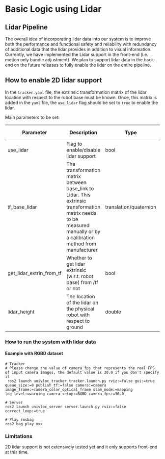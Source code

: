 # Basic Logic using Lidar

## Lidar Pipeline

The overall idea of incorporating lidar data into our system is to improve both the performance and functional safety and reliability with redundancy of additional data that the lidar provides in addition to visual information. Currently, we have implemented the Lidar support in the front-end (i.e. motion only bundle adjustment).  We plan to support lidar data in the back-end on the future releases to fully enable the lidar on the entire pipeline.

## How to enable 2D lidar support

In the `tracker.yaml` file, the extrinsic transformation matrix of the lidar location with respect to the robot base must be known.  Once, this matrix is added in the `yaml` file, the `use_lidar` flag should be set to `true` to enable the lidar.

Main parameters to be set:

| Parameter                     | Description                                                                                 | Type   | Default Value | Unit   |
|-------------------------------|---------------------------------------------------------------------------------------------|--------|---------------|--------|
| use_lidar            | Flag to enable/disable lidar support                                                         | bool   | false         | -      |
| tf_base_lidar               | The transformation matrix between base_link to Lidar. This extrinsic transformation matrix needs to be measured manually or by a calibration method from manufacturer                                                       | translation/quaternion | -           | meters |
| get_lidar_extrin_from_tf                   | Whether to get lidar extrinsic (w.r.t. robot base) from /tf or not                                                                  | bool | false          | - |
| lidar_height                      | The location of the lidar on the physical robot with respect to ground                                                  | double | 0.22      | meters |

### How to run the system with lidar data

#### Example with RGBD dataset

```shell
# Tracker
# Please change the value of camera_fps that represents the real FPS of input camera images, the default value is 30.0 if you don't specify it
 ros2 launch univloc_tracker tracker.launch.py rviz:=false gui:=true queue_size:=0 publish_tf:=false camera:=camera image_frame:=camera_color_optical_frame slam_mode:=mapping log_level:=warning camera_setup:=RGBD camera_fps:=30.0

# Server
ros2 launch univloc_server server.launch.py rviz:=false correct_loop:=true

# Play rosbag
ros2 bag play xxx
```

### Limitations

2D lidar support is not extensively tested yet and it only supports front-end at this time.
